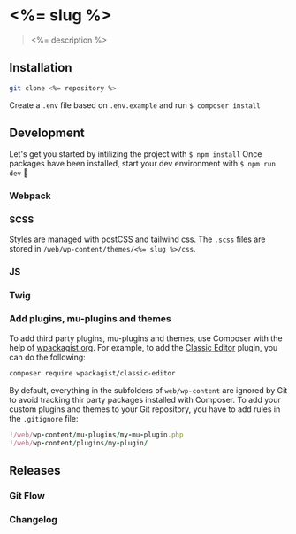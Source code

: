 # <%= slug %>

> <%= description %>

## Installation

```bash
git clone <%= repository %>
```

Create a `.env` file based on `.env.example` and run `$ composer install`

## Development

Let's get you started by intilizing the project with `$ npm install`
Once packages have been installed, start your dev environment with `$ npm run dev` 🚀

### Webpack

### SCSS

Styles are managed with postCSS and tailwind css.
The `.scss` files are stored in `/web/wp-content/themes/<%= slug %>/css`.

### JS

### Twig

### Add plugins, mu-plugins and themes

To add third party plugins, mu-plugins and themes, use Composer with the help of [wpackagist.org](https://wpackagist.org/). For example, to add the [Classic Editor]() plugin, you can do the following:

```bash
composer require wpackagist/classic-editor
```

By default, everything in the subfolders of `web/wp-content` are ignored by Git to avoid tracking thir party packages installed with Composer. To add your custom plugins and themes to your Git repository, you have to add rules in the `.gitignore` file:

```ruby
!/web/wp-content/mu-plugins/my-mu-plugin.php
!/web/wp-content/plugins/my-plugin/
```

## Releases

### Git Flow 

### Changelog

